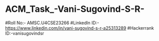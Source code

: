 # ACM_Task_-Vani-Sugovind-S-R-
#Roll No:- AMSC.U4CSE23266
#Linkedln ID:-https://www.linkedin.com/in/vani-sugovind-s-r-a25313289
#Hackerrank ID:-vanisugovindsr
